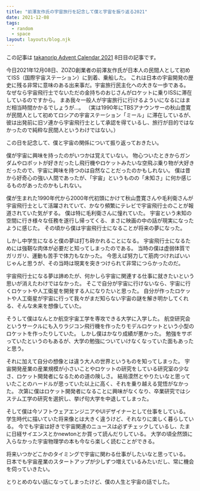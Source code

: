 ```yaml
---
title: "前澤友作氏の宇宙旅行を記念して僕と宇宙を振り返る2021"
date: 2021-12-08
tags:
  - random
  - space
layout: layouts/blog.njk
---
```


この記事は [takanorip Advent Calendar 2021](https://adventar.org/calendars/7125) 8日目の記事です。

今日2021年12月08日、ZOZO創業者の前澤友作氏が日本人の民間人として初めてISS（国際宇宙ステーション）に到着、乗船した。
これは日本の宇宙開発の歴史に残る非常に意味のある出来事だ。宇宙旅行民主化への大きな一歩である。
なぜなら宇宙飛行士でないただの金持ちのおじさんがロケットに乗りISSに滞在しているのですから。
まあ我々一般人が宇宙旅行に行けるよういになるにはまだ相当時間かかるでしょうが…。
（実は1990年にTBSアナウンサーの秋山豊寛が民間人として初めてロシアの宇宙ステーション「ミール」に滞在しているが、彼は出発前に旧ソ連から宇宙飛行士として承認を得ているし、旅行が目的ではなかったので純粋な民間人というわけではない。）

この日を記念して、僕と宇宙の関係について振り返っておきたい。

僕が宇宙に興味を持ったのがいつかは覚えていない。
物心ついたときからガンダムやロボットが好きだったし飛行機やロケットみたいな空飛ぶ乗り物が大好きだったので、宇宙に興味を持つのは自然なことだったのかもしれない。
僕は昔から好奇心の強い人間であったが、「宇宙」というものの「未知さ」に何か感じるものがあったのかもしれない。

僕が生まれた1990年代から2000年代初頭にかけて秋山豊寛さんや毛利衛さんが宇宙飛行士として活躍されていて、かなり頻繁にテレビで宇宙飛行士のことが報道されていた気がする。
僕は特に毛利衛さんに憧れていた。
宇宙という未知の空間に行き様々な任務を遂行し帰ってくる、まさに映画の中の話が現実になったように感じた。
その頃から僕は宇宙飛行士になることが将来の夢になった。

しかし中学生になると僕の夢は打ち砕かれることになる。
宇宙飛行士になるためには強靭な肉体が必要だと知ってしまったのである。
当時の僕は虚弱体質でガリガリ、運動も苦手で体力もなかった。
今思えば努力して筋肉つければいいじゃんと思うが、その当時は現実を突きつけられて非常につらかったのだ。

宇宙飛行士になる夢は諦めたが、何かしら宇宙に関連する仕事に就きたいという思いが消えたわけではなかった。
そこで自分が宇宙に行けないなら、宇宙に行くロケットや人工衛星を開発する人になりたいと思った。
自分が作ったロケットや人工衛星が宇宙に行って我々がまだ知らない宇宙の謎を解き明かしてくれる、そんな未来を想像していた。

そうして僕はなんとか航空宇宙工学を専攻できる大学に入学した。
航空研究会というサークルにも入りラジコン飛行機を作ったりモデルロケットという小型のロケットを作ったりしていた。
しかし僕はかなり成績が悪かった。
勉強をサボっていたというのもあるが、大学の勉強についていけなくなっていた面もあったと思う。

それに加えて自分の想像とは違う大人の世界というものを知ってしまった。
宇宙開発産業の産業規模が小さいことやロケットの研究をしている研究室の少なさ、ロケット開発者になるための道の険しさ。
結局漠然とやりたいなと思っていたことのハードルが思っていた以上に高く、それを乗り越える覚悟がなかった。
次第に僕はロケット開発者になることに興味がなくなり、卒業研究ではシステム工学の研究を選択し、挙げ句大学を中退してしまった。

そして僕は今ソフトウェアエンジニアやUIデザイナーとして仕事をしている。
学生時代に描いていた将来像とは大きく違うけど、それなりに楽しく暮らしている。
今でも宇宙は好きで宇宙関連のニュースは必ずチェックしているし、たまに日経サイエンスとかnewtonとか買って読んだりしている。
大学の頃全然頭に入らなかった宇宙物理学の本も今なら楽しく読むことができる。

将来いつかどこかのタイミングで宇宙に関わる仕事がしたいなと思っている。
日本でも宇宙産業のスタートアップが少しずつ増えているみたいだし、常に機会を伺っていきたい。

とりとめのない話になってしまったけど、僕の人生と宇宙の話でした。
